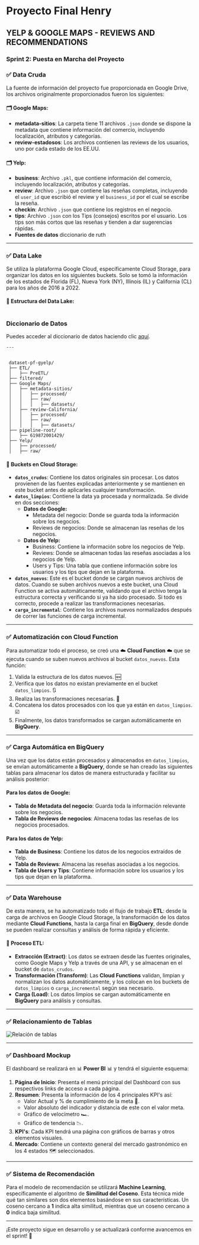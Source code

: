 # Proyecto Final Henry

## YELP & GOOGLE MAPS - REVIEWS AND RECOMMENDATIONS

### Sprint 2: Puesta en Marcha del Proyecto

### ✅ Data Cruda 
La fuente de información del proyecto fue proporcionada en Google Drive, los archivos originalmente proporcionados fueron los siguientes:

#### 🗂️ Google Maps:
- **metadata-sitios**: La carpeta tiene 11 archivos `.json` donde se dispone la metadata que contiene información del comercio, incluyendo localización, atributos y categorías.
- **review-estadosos**: Los archivos contienen las reviews de los usuarios, uno por cada estado de los EE.UU.

#### 🗂️ Yelp:
- **business**: Archivo `.pkl`, que contiene información del comercio, incluyendo localización, atributos y categorías.
- **review**: Archivo `.json` que contiene las reseñas completas, incluyendo el `user_id` que escribió el review y el `business_id` por el cual se escribe la reseña.
- **checkin**: Archivo `.json` que contiene los registros en el negocio.
- **tips**: Archivo `.json` con los Tips (consejos) escritos por el usuario. Los tips son más cortos que las reseñas y tienden a dar sugerencias rápidas.
- **Fuentes de datos**
diccionario de ruth
---

### ✅ Data Lake 
Se utiliza la plataforma Google Cloud, específicamente Cloud Storage, para organizar los datos en los siguientes buckets. Solo se tomó la información de los estados de Florida (FL), Nueva York (NY), Illinois (IL) y California (CL) para los años de 2016 a 2022.

#### 📂 Estructura del Data Lake:

```
```
### Diccionario de Datos

Puedes acceder al diccionario de datos haciendo clic [aquí](https://docs.google.com/document/d/1dPeR2FKj-9TrlyMQnSwaY-1WtDi2RwgOfqhuOPikDkI/edit?usp=sharing).

```
---


 dataset-pf-gyelp/
 ├── ETL/
 │   ├── PreETL/
 ├── filtered/
 ├── Google Maps/
 │   ├── metadata-sitios/
 │   │   ├── processed/
 │   │   ├── raw/
 │   │   │   ├── datasets/
 │   ├── review-California/
 │   │   ├── processed/
 │   │   ├── raw/
 │   │   │   ├── datasets/
 ├── pipeline-root/
 │   ├── 619872001429/
 ├── Yelp/
 │   ├── processed/
 │   ├── raw/
```

#### 💾 Buckets en Cloud Storage:

- **`datos_crudos`**: Contiene los datos originales sin procesar. Los datos provienen de las fuentes explicadas anteriormente y se mantienen en este bucket antes de aplicarles cualquier transformación.
- **`datos_limpios`**: Contiene la data ya procesada y normalizada. Se divide en dos secciones:
  - **Datos de Google:**
    - Metadata del negocio: Donde se guarda toda la información sobre los negocios.
    - Reviews de negocios: Donde se almacenan las reseñas de los negocios.
  - **Datos de Yelp:**
    - Business: Contiene la información sobre los negocios de Yelp.
    - Reviews: Donde se almacenan todas las reseñas asociadas a los negocios de Yelp.
    - Users y Tips: Una tabla que contiene información sobre los usuarios y los tips que dejan en la plataforma.
- **`datos_nuevos`**: Este es el bucket donde se cargan nuevos archivos de datos. Cuando se suben archivos nuevos a este bucket, una Cloud Function se activa automáticamente, validando que el archivo tenga la estructura correcta y verificando si ya ha sido procesado. Si todo es correcto, procede a realizar las transformaciones necesarias.
- **`carga_incremental`**: Contiene los archivos nuevos normalizados después de correr las funciones de carga incremental.

---

### ✅ Automatización con Cloud Function
Para automatizar todo el proceso, se creó una ☁️ **Cloud Function** ☁️ que se ejecuta cuando se suben nuevos archivos al bucket `datos_nuevos`. Esta función:

1. Valida la estructura de los datos nuevos. 🆕
2. Verifica que los datos no existan previamente en el bucket `datos_limpios`. 🔃
3. Realiza las transformaciones necesarias. 🔄
4. Concatena los datos procesados con los que ya están en `datos_limpios`. ☑️
5. Finalmente, los datos transformados se cargan automáticamente en **BigQuery**.

---

### ✅ Carga Automática en BigQuery
Una vez que los datos están procesados y almacenados en `datos_limpios`, se envían automáticamente a **BigQuery**, donde se han creado las siguientes tablas para almacenar los datos de manera estructurada y facilitar su análisis posterior:

#### Para los datos de Google:
- **Tabla de Metadata del negocio**: Guarda toda la información relevante sobre los negocios.
- **Tabla de Reviews de negocios**: Almacena todas las reseñas de los negocios procesados.

#### Para los datos de Yelp:
- **Tabla de Business**: Contiene los datos de los negocios extraídos de Yelp.
- **Tabla de Reviews**: Almacena las reseñas asociadas a los negocios.
- **Tabla de Users y Tips**: Contiene información sobre los usuarios y los tips que dejan en la plataforma.

---

### ✅ Data Warehouse
De esta manera, se ha automatizado todo el flujo de trabajo **ETL**: desde la carga de archivos en Google Cloud Storage, la transformación de los datos mediante **Cloud Functions**, hasta la carga final en **BigQuery**, desde donde se pueden realizar consultas y análisis de forma rápida y eficiente.

#### 🔄 **Proceso ETL:**
- **Extracción (Extract)**: Los datos se extraen desde las fuentes originales, como Google Maps y Yelp a través de una API, y se almacenan en el bucket de `datos_crudos`.
- **Transformación (Transform)**: Las **Cloud Functions** validan, limpian y normalizan los datos automáticamente, y los colocan en los buckets de `datos_limpios` o `carga_incremental` según sea necesario.
- **Carga (Load)**: Los datos limpios se cargan automáticamente en **BigQuery** para análisis y consultas.

---

### ✅ Relacionamiento de Tablas
![Relación de tablas](https://example.com/relacion-tablas.png)

---

### ✅ Dashboard Mockup
El dashboard se realizará en 📊 **Power BI** 📊 y tendrá el siguiente esquema:

1. **Página de Inicio**: Presenta el menú principal del Dashboard con sus respectivos links de acceso a cada página.
2. **Resumen**: Presenta la información de los 4 principales KPI's así:
   - Valor Actual y % de cumplimiento de la meta 🎯.
   - Valor absoluto del indicador y distancia de este con el valor meta.
   - Gráfico de velocímetro 🏎️.
   - Gráfico de tendencia 📉.
3. **KPI's**: Cada KPI tendrá una página con gráficos de barras y otros elementos visuales.
4. **Mercado**: Contiene un contexto general del mercado gastronómico en los 4 estados 🗺️ seleccionados.

---

### ✅ Sistema de Recomendación
Para el modelo de recomendación se utilizará **Machine Learning**, específicamente el algoritmo de **Similitud del Coseno**. Esta técnica mide qué tan similares son dos elementos basándose en sus características. Un coseno cercano a **1** indica alta similitud, mientras que un coseno cercano a **0** indica baja similitud.

---

¡Este proyecto sigue en desarrollo y se actualizará conforme avancemos en el sprint! 🚀
